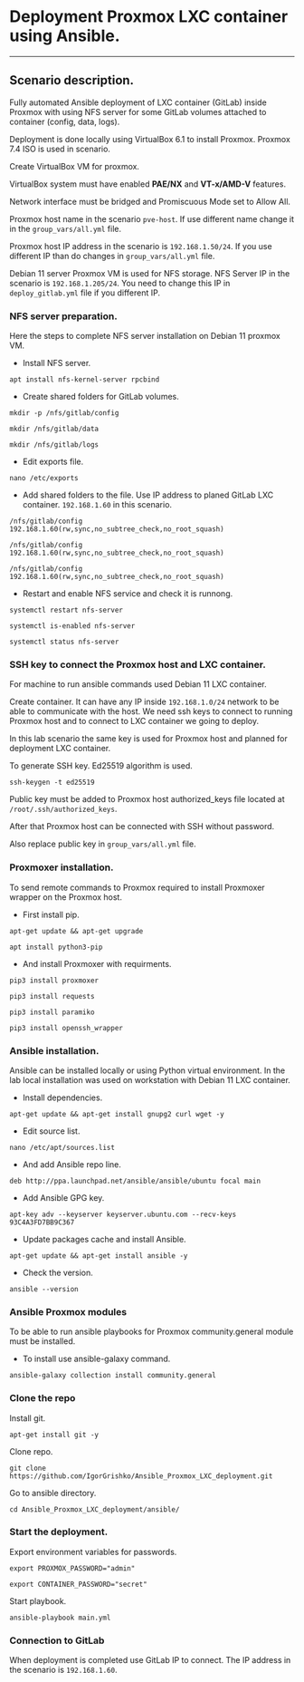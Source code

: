 # Deployment Proxmox LXC container using Ansible.

---

## Scenario description.

Fully automated Ansible deployment of LXC container (GitLab) inside Proxmox with using NFS server for some GitLab volumes attached to container (config, data, logs).

Deployment is done locally using VirtualBox 6.1 to install Proxmox. Proxmox 7.4 ISO is used in scenario.

Create VirtualBox VM for proxmox.

VirtualBox system must have enabled **PAE/NX** and **VT-x/AMD-V** features.

Network interface must be bridged and Promiscuous Mode set to Allow All.

Proxmox host name in the scenario `pve-host`. If use different name change it in the `group_vars/all.yml` file.

Proxmox host IP address in the scenario is `192.168.1.50/24`. If you use different IP than do changes in `group_vars/all.yml` file.

Debian 11 server Proxmox VM is used for NFS storage. NFS Server IP in the scenario is `192.168.1.205/24`. You need to change this IP in `deploy_gitlab.yml` file if you different IP.

### NFS server preparation.

Here the steps to complete NFS server installation on Debian 11 proxmox VM.

- Install NFS server.

`apt install nfs-kernel-server rpcbind`

- Create shared folders for GitLab volumes.

`mkdir -p /nfs/gitlab/config`

`mkdir /nfs/gitlab/data`

`mkdir /nfs/gitlab/logs`

- Edit exports file.

`nano /etc/exports`

- Add shared folders to the file. Use IP address to planed GitLab LXC container. `192.168.1.60` in this scenario.

`/nfs/gitlab/config    192.168.1.60(rw,sync,no_subtree_check,no_root_squash)`

`/nfs/gitlab/config    192.168.1.60(rw,sync,no_subtree_check,no_root_squash)`

`/nfs/gitlab/config    192.168.1.60(rw,sync,no_subtree_check,no_root_squash)`

- Restart and enable NFS service and check it is runnong.

`systemctl restart nfs-server`

`systemctl is-enabled nfs-server`

`systemctl status nfs-server`

### SSH key to connect the Proxmox host and LXC container.

For machine to run ansible commands used Debian 11 LXC container.

Create container. It can have any IP inside `192.168.1.0/24` network to be able to communicate with the host. We need ssh keys to connect to running Proxmox host and to connect to LXC container we going to deploy.

In this lab scenario the same key is used for Proxmox host and planned for deployment LXC container.

To generate SSH key. Ed25519 algorithm is used.

`ssh-keygen -t ed25519`

Public key must be added to Proxmox host authorized_keys file located at `/root/.ssh/authorized_keys`.

After that Proxmox host can be connected with SSH without password.

Also replace public key in `group_vars/all.yml` file.

### Proxmoxer installation.

To send remote commands to Proxmox required to install Proxmoxer wrapper on the Proxmox host.

- First install pip.

`apt-get update && apt-get upgrade`

`apt install python3-pip`

- And install Proxmoxer with requirments.

`pip3 install proxmoxer`

`pip3 install requests`

`pip3 install paramiko`

`pip3 install openssh_wrapper`

### Ansible installation.

Ansible can be installed locally or using Python virtual environment. In the lab local installation was used on workstation with Debian 11 LXC container.

- Install dependencies.

`apt-get update && apt-get install gnupg2 curl wget -y`

- Edit source list.

`nano /etc/apt/sources.list`

- And add Ansible repo line.

`deb http://ppa.launchpad.net/ansible/ansible/ubuntu focal main`

- Add Ansible GPG key.

`apt-key adv --keyserver keyserver.ubuntu.com --recv-keys 93C4A3FD7BB9C367`

- Update packages cache and install Ansible.

`apt-get update && apt-get install ansible -y`

- Check the version.

`ansible --version`

### Ansible Proxmox modules

To be able to run ansible playbooks for Proxmox community.general module must be installed.

- To install use ansible-galaxy command.

`ansible-galaxy collection install community.general`

### Clone the repo

Install git.

`apt-get install git -y`

Clone repo.

`git clone https://github.com/IgorGrishko/Ansible_Proxmox_LXC_deployment.git`

Go to ansible directory.

`cd Ansible_Proxmox_LXC_deployment/ansible/`

### Start the deployment.

Export environment variables for passwords.

`export PROXMOX_PASSWORD="admin"`

`export CONTAINER_PASSWORD="secret"`

Start playbook.

`ansible-playbook main.yml`

### Connection to GitLab

When deployment is completed use GitLab IP to connect. The IP address in the scenario is `192.168.1.60`.
